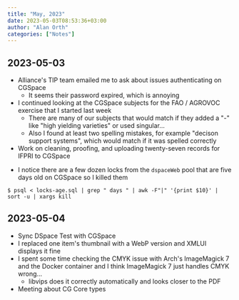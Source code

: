 ```yaml
---
title: "May, 2023"
date: 2023-05-03T08:53:36+03:00
author: "Alan Orth"
categories: ["Notes"]
---
```


## 2023-05-03

- Alliance's TIP team emailed me to ask about issues authenticating on CGSpace
  - It seems their password expired, which is annoying
- I continued looking at the CGSpace subjects for the FAO / AGROVOC exercise that I started last week
  - There are many of our subjects that would match if they added a "-" like "high yielding varieties" or used singular...
  - Also I found at least two spelling mistakes, for example "decison support systems", which would match if it was spelled correctly
- Work on cleaning, proofing, and uploading twenty-seven records for IFPRI to CGSpace

<!--more-->

- I notice there are a few dozen locks from the `dspaceWeb` pool that are five days old on CGSpace so I killed them

```console
$ psql < locks-age.sql | grep " days " | awk -F"|" '{print $10}' | sort -u | xargs kill
```

## 2023-05-04

- Sync DSpace Test with CGSpace
- I replaced one item's thumbnail with a WebP version and XMLUI displays it fine
- I spent some time checking the CMYK issue with Arch's ImageMagick 7 and the Docker container and I think ImageMagick 7 just handles CMYK wrong...
  - libvips does it correctly automatically and looks closer to the PDF
- Meeting about CG Core types

<!-- vim: set sw=2 ts=2: -->
